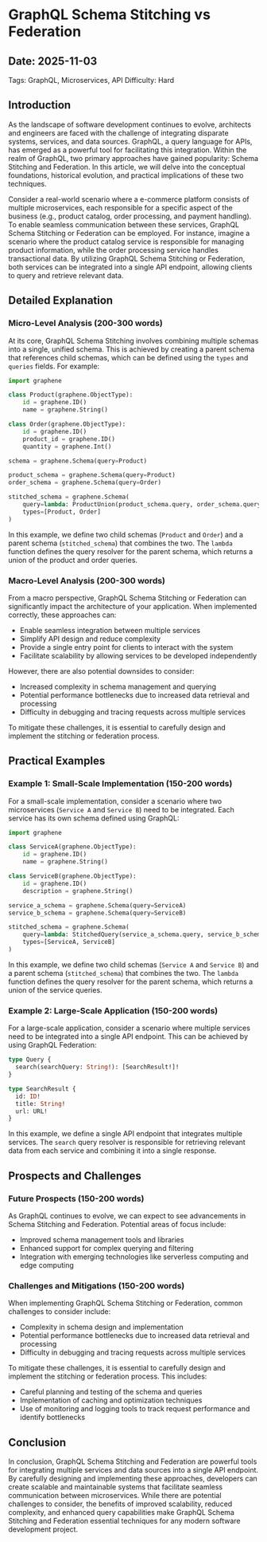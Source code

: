 # GraphQL Schema Stitching vs Federation
## Date: 2025-11-03
Tags: GraphQL, Microservices, API
Difficulty: Hard

## Introduction
As the landscape of software development continues to evolve, architects and engineers are faced with the challenge of integrating disparate systems, services, and data sources. GraphQL, a query language for APIs, has emerged as a powerful tool for facilitating this integration. Within the realm of GraphQL, two primary approaches have gained popularity: Schema Stitching and Federation. In this article, we will delve into the conceptual foundations, historical evolution, and practical implications of these two techniques.

Consider a real-world scenario where a e-commerce platform consists of multiple microservices, each responsible for a specific aspect of the business (e.g., product catalog, order processing, and payment handling). To enable seamless communication between these services, GraphQL Schema Stitching or Federation can be employed. For instance, imagine a scenario where the product catalog service is responsible for managing product information, while the order processing service handles transactional data. By utilizing GraphQL Schema Stitching or Federation, both services can be integrated into a single API endpoint, allowing clients to query and retrieve relevant data.

## Detailed Explanation
### Micro-Level Analysis (200-300 words)
At its core, GraphQL Schema Stitching involves combining multiple schemas into a single, unified schema. This is achieved by creating a parent schema that references child schemas, which can be defined using the `types` and `queries` fields. For example:
```python
import graphene

class Product(graphene.ObjectType):
    id = graphene.ID()
    name = graphene.String()

class Order(graphene.ObjectType):
    id = graphene.ID()
    product_id = graphene.ID()
    quantity = graphene.Int()

schema = graphene.Schema(query=Product)

product_schema = graphene.Schema(query=Product)
order_schema = graphene.Schema(query=Order)

stitched_schema = graphene.Schema(
    query=lambda: ProductUnion(product_schema.query, order_schema.query),
    types=[Product, Order]
)
```
In this example, we define two child schemas (`Product` and `Order`) and a parent schema (`stitched_schema`) that combines the two. The `lambda` function defines the query resolver for the parent schema, which returns a union of the product and order queries.

### Macro-Level Analysis (200-300 words)
From a macro perspective, GraphQL Schema Stitching or Federation can significantly impact the architecture of your application. When implemented correctly, these approaches can:

* Enable seamless integration between multiple services
* Simplify API design and reduce complexity
* Provide a single entry point for clients to interact with the system
* Facilitate scalability by allowing services to be developed independently

However, there are also potential downsides to consider:

* Increased complexity in schema management and querying
* Potential performance bottlenecks due to increased data retrieval and processing
* Difficulty in debugging and tracing requests across multiple services

To mitigate these challenges, it is essential to carefully design and implement the stitching or federation process.

## Practical Examples
### Example 1: Small-Scale Implementation (150-200 words)
For a small-scale implementation, consider a scenario where two microservices (`Service A` and `Service B`) need to be integrated. Each service has its own schema defined using GraphQL:
```python
import graphene

class ServiceA(graphene.ObjectType):
    id = graphene.ID()
    name = graphene.String()

class ServiceB(graphene.ObjectType):
    id = graphene.ID()
    description = graphene.String()

service_a_schema = graphene.Schema(query=ServiceA)
service_b_schema = graphene.Schema(query=ServiceB)

stitched_schema = graphene.Schema(
    query=lambda: StitchedQuery(service_a_schema.query, service_b_schema.query),
    types=[ServiceA, ServiceB]
)
```
In this example, we define two child schemas (`Service A` and `Service B`) and a parent schema (`stitched_schema`) that combines the two. The `lambda` function defines the query resolver for the parent schema, which returns a union of the service queries.

### Example 2: Large-Scale Application (150-200 words)
For a large-scale application, consider a scenario where multiple services need to be integrated into a single API endpoint. This can be achieved by using GraphQL Federation:
```graphql
type Query {
  search(searchQuery: String!): [SearchResult!]!
}

type SearchResult {
  id: ID!
  title: String!
  url: URL!
}
```
In this example, we define a single API endpoint that integrates multiple services. The `search` query resolver is responsible for retrieving relevant data from each service and combining it into a single response.

## Prospects and Challenges
### Future Prospects (150-200 words)
As GraphQL continues to evolve, we can expect to see advancements in Schema Stitching and Federation. Potential areas of focus include:

* Improved schema management tools and libraries
* Enhanced support for complex querying and filtering
* Integration with emerging technologies like serverless computing and edge computing

### Challenges and Mitigations (150-200 words)
When implementing GraphQL Schema Stitching or Federation, common challenges to consider include:

* Complexity in schema design and implementation
* Potential performance bottlenecks due to increased data retrieval and processing
* Difficulty in debugging and tracing requests across multiple services

To mitigate these challenges, it is essential to carefully design and implement the stitching or federation process. This includes:

* Careful planning and testing of the schema and queries
* Implementation of caching and optimization techniques
* Use of monitoring and logging tools to track request performance and identify bottlenecks

## Conclusion
In conclusion, GraphQL Schema Stitching and Federation are powerful tools for integrating multiple services and data sources into a single API endpoint. By carefully designing and implementing these approaches, developers can create scalable and maintainable systems that facilitate seamless communication between microservices. While there are potential challenges to consider, the benefits of improved scalability, reduced complexity, and enhanced query capabilities make GraphQL Schema Stitching and Federation essential techniques for any modern software development project.